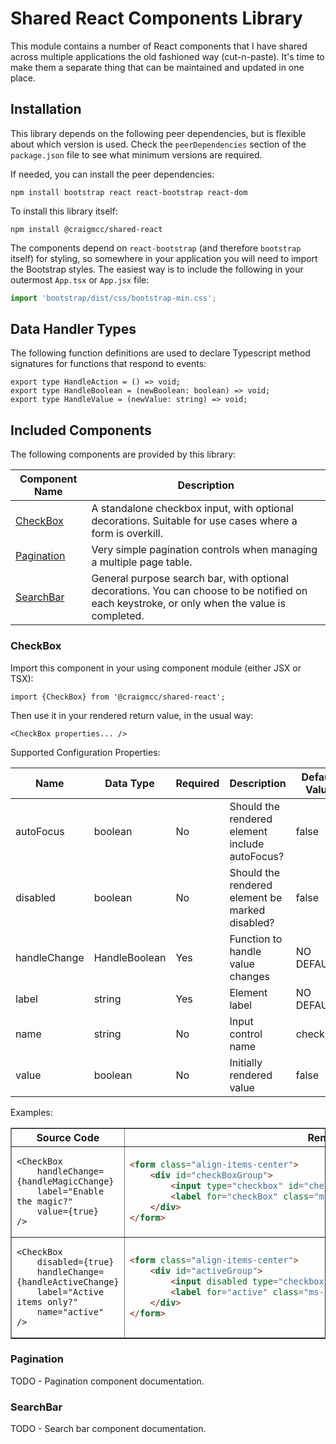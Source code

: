 # Shared React Components Library

This module contains a number of React components that I have shared across
multiple applications the old fashioned way (cut-n-paste).  It's time to make
them a separate thing that can be maintained and updated in one place.

## Installation

This library depends on the following peer dependencies, but is flexible about
which version is used.  Check the `peerDependencies` section of the
`package.json` file to see what minimum versions are required.

If needed, you can install the peer dependencies:
```shell
npm install bootstrap react react-bootstrap react-dom
```

To install this library itself:
```shell
npm install @craigmcc/shared-react
```

The components depend on `react-bootstrap` (and therefore `bootstrap` itself)
for styling, so somewhere in your application you will need to import the Bootstrap
styles.  The easiest way is to include the following in your outermost `App.tsx`
or `App.jsx` file:
```typescript
import 'bootstrap/dist/css/bootstrap-min.css';
```

## Data Handler Types

The following function definitions are used to declare Typescript method signatures for functions
that respond to events:

```tsx
export type HandleAction = () => void;
export type HandleBoolean = (newBoolean: boolean) => void;
export type HandleValue = (newValue: string) => void;
```

## Included Components

The following components are provided by this library:

| Component Name            | Description                                                                                                                                   |
|---------------------------|-----------------------------------------------------------------------------------------------------------------------------------------------|
| [CheckBox](#CheckBox)     | A standalone checkbox input, with optional decorations.  Suitable for use cases where a form is overkill.                                     |
| [Pagination](#Pagination) | Very simple pagination controls when managing a multiple page table.                                                                          |
| [SearchBar](#SearchBar)   | General purpose search bar, with optional decorations.  You can choose to be notified on each keystroke, or only when the value is completed. |

### CheckBox

Import this component in your using component module (either JSX or TSX):
```shell
import {CheckBox} from '@craigmcc/shared-react';
```

Then use it in your rendered return value, in the usual way:
```tsx
<CheckBox properties... />
```

Supported Configuration Properties:

| Name         | Data Type     | Required | Description | Default Value |
|--------------|---------------|----------|-------------|---------------|
| autoFocus    | boolean       | No       | Should the rendered element include autoFocus?  | false |
| disabled     | boolean       | No       | Should the rendered element be marked disabled? | false |
| handleChange | HandleBoolean | Yes      | Function to handle value changes                | NO DEFAULT |
| label        | string        | Yes      | Element label                                   | NO DEFAULT |
| name         | string        | No       | Input control name                              | checkBox |
| value        | boolean       | No       | Initially rendered value                        | false |

Examples:

<table border="1">
<tr>
<th>Source Code</th>
<th>Rendered HTML</th>
</tr>
<tr>
<td>

```tsx
<CheckBox
    handleChange={handleMagicChange}
    label="Enable the magic?"
    value={true}
/>
```

</td>
<td>

```html
<form class="align-items-center">
    <div id="checkBoxGroup">
        <input type="checkbox" id="checkBox" class="form-check-input" checked>
        <label for="checkBox" class="ms-2 form-check-label">Enable the magic?</label>
    </div>
</form>
```

</td>
</tr>
<tr>
<td>

```tsx
<CheckBox
    disabled={true}
    handleChange={handleActiveChange}
    label="Active items only?"
    name="active"
/>
```

</td>
<td>

```html
<form class="align-items-center">
    <div id="activeGroup">
        <input disabled type="checkbox" id="active" class="form-check-input">
        <label for="active" class="ms-2 form-check-label">Active items only?</label>
    </div>
</form>
```

</td>
</tr>

</table>

### Pagination

TODO - Pagination component documentation.

### SearchBar

TODO - Search bar component documentation.
